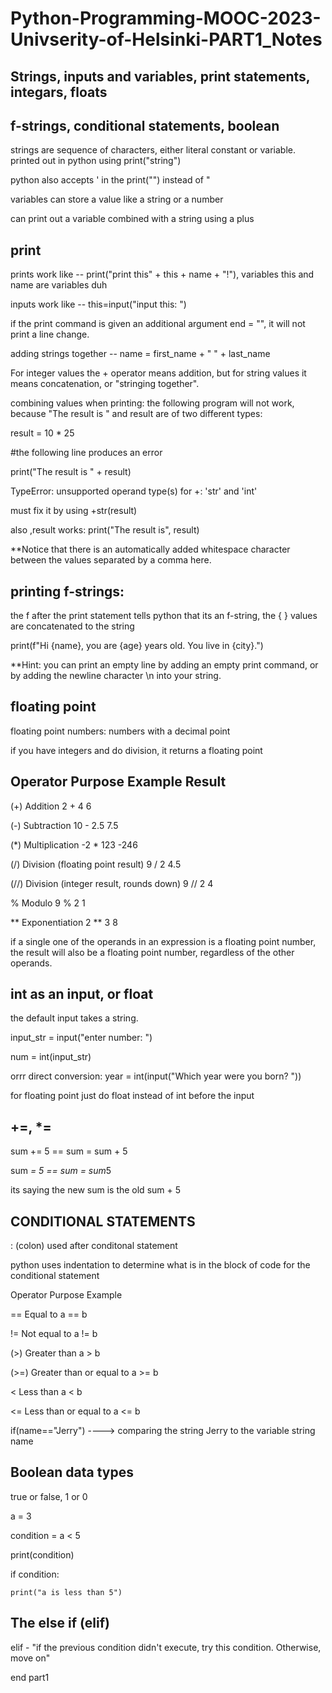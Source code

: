 # Python-Programming-MOOC-2023-Univserity-of-Helsinki-PART1_Notes

## Strings, inputs and variables, print statements, integars, floats
## f-strings, conditional statements, boolean
strings are sequence of characters, either literal constant or variable. printed out in python using print("string")

python also accepts ' in the print("") instead of "

variables can store a value like a string or a number

can print out a variable combined with a string using a plus

## print
prints work like -- print("print this" + this + name + "!"), variables this and name are variables duh

inputs work like -- this=input("input this: ")

if the print command is given an additional argument end = "", it will not print a line change.


adding strings together -- name = first_name + " " + last_name

For integer values the + operator means addition, but for string values it means concatenation, or "stringing together".

combining values when printing: the following program will not work, because "The result is " and result are of two different types:

result = 10 * 25

#the following line produces an error

print("The result is " + result)

TypeError: unsupported operand type(s) for +: 'str' and 'int'


must fix it by using +str(result)

also ,result works: print("The result is", result)

**Notice that there is an automatically added whitespace character between the values separated by a comma here.

## printing f-strings:
the f after the print statement tells python that its an f-string, the { } values are concatenated to the string

print(f"Hi {name}, you are {age} years old. You live in {city}.")

**Hint: you can print an empty line by adding an empty print command, or by adding the newline character \n into your string.


## floating point
floating point numbers: numbers with a decimal point

if you have integers and do division, it returns a floating point

## Operator	Purpose	Example	Result

(+)	    Addition	2 + 4	6

(-)	    Subtraction	10 - 2.5	7.5

(*)	    Multiplication	-2 * 123	-246

(/) 	Division (floating point result)	9 / 2	4.5

(//)	Division (integer result, rounds down)	9 // 2	4

%	Modulo	9 % 2	1

**	Exponentiation	2 ** 3	8

if a single one of the operands in an expression is a floating point number, the result will also be a floating point number, regardless of the other operands.


## int as an input, or float
the default input takes a string.

input_str = input("enter number: ")

num = int(input_str) 

orrr direct conversion: year = int(input("Which year were you born? "))

for floating point just do float instead of int before the input

## +=, *=
sum += 5 == sum = sum + 5

sum *= 5 == sum = sum*5


its saying the new sum is the old sum + 5

## CONDITIONAL STATEMENTS
: (colon) used after conditonal statement

python uses indentation to determine what is in the block of code for the conditional statement


Operator	Purpose	Example

==	Equal to	a == b

!=	Not equal to	a != b

(>)	Greater than	a > b

(>=)	Greater than or equal to	a >= b

<	Less than	a < b

<=	Less than or equal to	a <= b


if(name=="Jerry") ----> comparing the string Jerry to the variable string name

## Boolean data types

true or false, 1 or 0


a = 3

condition = a < 5

print(condition)

if condition:

    print("a is less than 5")



## The else if (elif)
elif - "if the previous condition didn't execute, try this condition. Otherwise, move on"




end part1
